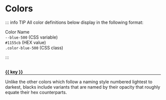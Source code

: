 # Colors

::: info TIP
All color definitions below display in the following format:

<div class="color-swatch-container">
  <div
    :style="`background-color: var(--blue-500)`"
    class="swatch" />
  <div class="description">
    <span>Color Name</span>
    <div><code class="mb-2">--blue-500</code> (CSS variable)</div>
    <div><code class="mb-2">#1155cb</code> (HEX value)</div>
    <div><code>.color-blue-500</code> (CSS class)</div>
  </div>
</div>

:::

<section v-if="pageColors">

  <div v-for="(group, key, i) in pageColors" :key="i" class="color-group">
    <h4>{{ key }}</h4>
    <p v-if="key === 'Black'">Unlike the other colors which follow a naming style numbered lightest to darkest, blacks include variants that are named by their opacity that roughly equate their hex counterparts.</p>
    <div class="colors">
      <ColorSwatch
        v-for="(color, i) in group"
        :key="i"
        :color="color"/>
    </div>
  </div>
</section>

<script setup lang="ts">
import { computed, ref, reactive, toRefs, onBeforeMount } from 'vue'
import ColorSwatch from '@vitepress/components/ColorSwatch.vue'

const colors = ref([])
const pageColors = computed(() => {
  if (!colors.value.length) {
    return {}
  }

  return {
    Blue: colors.value.filter(i => i.includes('blue')),
    Petrol: colors.value.filter(i => i.includes('petrol')),
    Purple: colors.value.filter(i => i.includes('purple')),
    Steel: colors.value.filter(i => i.includes('steel')),
    Red: colors.value.filter(i => i.includes('red')),
    Green: colors.value.filter(i => i.includes('green')),
    Teal: colors.value.filter(i => i.includes('teal')),
    Yellow: colors.value.filter(i => i.includes('yellow')),
    Grey: colors.value.filter(i => i.includes('grey')),
    Black: colors.value.filter(i => i.includes('black')),
    White: colors.value.filter(i => i.includes('white'))
  }
})

onBeforeMount(() => {
  colors.value = Array.from(document.styleSheets)
    .filter(sheet => sheet.href === null || sheet.href.startsWith(window.location.origin))
    .reduce((acc, sheet) => {
      acc = [
        ...acc,
        ...Array.from(sheet.cssRules).reduce((def, rule) => {
          def = rule.selectorText === ':root'
            ? [...def, ...Array.from(rule.style).filter(name => name.startsWith('--') && !name.startsWith('--vp-') && !name.startsWith('--docsearch-'))]
            : def

          return def
        }, [])
      ]

      return acc
    }, [])
})
</script>

<style lang="scss">
.color-group {
  margin-bottom: 2rem;

  h4 {
    margin: 0;
    padding-top: 1rem;
    border-bottom: 1px solid
  }

  .colors {
    display: grid;
    grid-template-columns: 1fr 1fr;
  }
}
</style>

